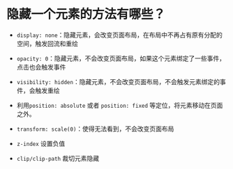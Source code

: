 # 隐藏一个元素的方法有哪些？

- `display: none`：隐藏元素，会改变页面布局，在布局中不再占有原有分配的空间，触发回流和重绘

- `opacity: 0`：隐藏元素，不会改变页面布局，如果这个元素绑定了一些事件，点击也会触发事件

- `visibility: hidden`：隐藏元素，不会改变页面布局，不会触发元素绑定的事件，会触发重绘

- 利用`position: absolute` 或者 `position: fixed` 等定位，将元素移动在页面之外。

- `transform: scale(0)`：使得无法看到，不会改变页面布局

- `z-index` 设置负值

- `clip/clip-path` 裁切元素隐藏
